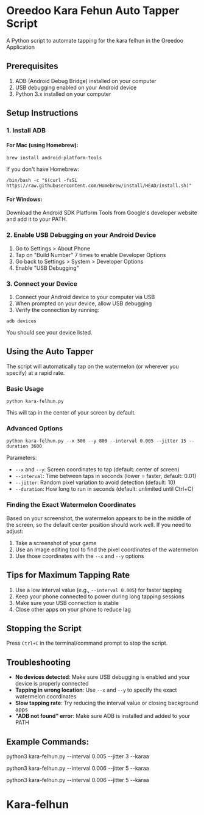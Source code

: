 # Oreedoo Kara Fehun Auto Tapper Script

A Python script to automate tapping for the kara felhun in the Oreedoo Application

## Prerequisites

1. ADB (Android Debug Bridge) installed on your computer
2. USB debugging enabled on your Android device
3. Python 3.x installed on your computer

## Setup Instructions

### 1. Install ADB

#### For Mac (using Homebrew):
```
brew install android-platform-tools
```

If you don't have Homebrew:
```
/bin/bash -c "$(curl -fsSL https://raw.githubusercontent.com/Homebrew/install/HEAD/install.sh)"
```

#### For Windows:
Download the Android SDK Platform Tools from Google's developer website and add it to your PATH.

### 2. Enable USB Debugging on your Android Device

1. Go to Settings > About Phone
2. Tap on "Build Number" 7 times to enable Developer Options
3. Go back to Settings > System > Developer Options
4. Enable "USB Debugging"

### 3. Connect your Device

1. Connect your Android device to your computer via USB
2. When prompted on your device, allow USB debugging
3. Verify the connection by running:
```
adb devices
```

You should see your device listed.

## Using the Auto Tapper

The script will automatically tap on the watermelon (or wherever you specify) at a rapid rate.

### Basic Usage

```
python kara-felhun.py
```

This will tap in the center of your screen by default.

### Advanced Options

```
python kara-felhun.py --x 500 --y 800 --interval 0.005 --jitter 15 --duration 3600
```

Parameters:
- `--x` and `--y`: Screen coordinates to tap (default: center of screen)
- `--interval`: Time between taps in seconds (lower = faster, default: 0.01)
- `--jitter`: Random pixel variation to avoid detection (default: 10)
- `--duration`: How long to run in seconds (default: unlimited until Ctrl+C)

### Finding the Exact Watermelon Coordinates

Based on your screenshot, the watermelon appears to be in the middle of the screen, so the default center position should work well. If you need to adjust:

1. Take a screenshot of your game
2. Use an image editing tool to find the pixel coordinates of the watermelon
3. Use those coordinates with the `--x` and `--y` options

## Tips for Maximum Tapping Rate

1. Use a low interval value (e.g., `--interval 0.005`) for faster tapping
2. Keep your phone connected to power during long tapping sessions
3. Make sure your USB connection is stable
4. Close other apps on your phone to reduce lag

## Stopping the Script

Press `Ctrl+C` in the terminal/command prompt to stop the script.

## Troubleshooting

- **No devices detected**: Make sure USB debugging is enabled and your device is properly connected
- **Tapping in wrong location**: Use `--x` and `--y` to specify the exact watermelon coordinates
- **Slow tapping rate**: Try reducing the interval value or closing background apps
- **"ADB not found" error**: Make sure ADB is installed and added to your PATH


## Example Commands:

python3 kara-felhun.py --interval 0.005 --jitter 3 --karaa

python3 kara-felhun.py --interval 0.006 --jitter 5 --karaa

python3 kara-felhun.py --interval 0.006 --jitter 5 --karaa

# Kara-felhun
